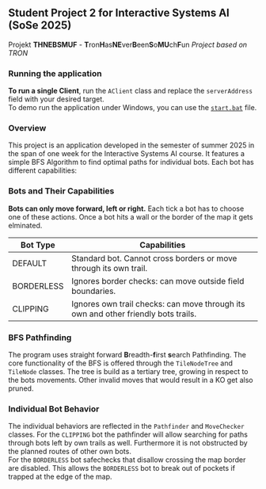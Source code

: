 ## Student Project 2 for Interactive Systems AI (SoSe 2025)
Projekt **THNEBSMUF** - **T**ron**H**as**NE**ver**B**een**S**o**MU**ch**F**un
*Project based on TRON*

### Running the application

**To run a single Client**, run the `AClient` class and replace the `serverAddress` field with your desired target.<br>
To demo run the application under Windows, you can use the [`start.bat`](./start.bat) file.

### Overview
This project is an application developed in the semester of summer 2025 in the span of one week for the Interactive Systems AI course.
It features a simple BFS Algorithm to find optimal paths for individual bots. Each bot has different capabilities:

### Bots and Their Capabilities

**Bots can only move forward, left or right.**
Each tick a bot has to choose one of these actions.
Once a bot hits a wall or the border of the map it gets elminated.

| Bot Type    | Capabilities                                                      |
|------------|--------------------------------------------------------------------|
| DEFAULT    | Standard bot. Cannot cross borders or move through its own trail.  |
| BORDERLESS | Ignores border checks: can move outside field boundaries.          |
| CLIPPING   | Ignores own trail checks: can move through its own and other friendly bots trails.          |

### BFS Pathfinding
The program uses straight forward **B**readth-**f**irst **s**earch Pathfinding.
The core functionality of the BFS is offered through the `TileNodeTree` and `TileNode` classes. The tree is build as a tertiary tree, growing in respect to the bots movements. Other invalid moves that would result in a KO get also pruned.

### Individual Bot Behavior

The individual behaviors are reflected in the `Pathfinder` and `MoveChecker` classes. For the `CLIPPING` bot the pathfinder will allow searching for paths through bots left by own trails as well. Furthermore it is not obstructed by the planned routes of other own bots. <br> For the `BORDERLESS` bot safechecks that disallow crossing the map border are disabled. This allows the `BORDERLESS` bot to break out of pockets if trapped at the edge of the map.
